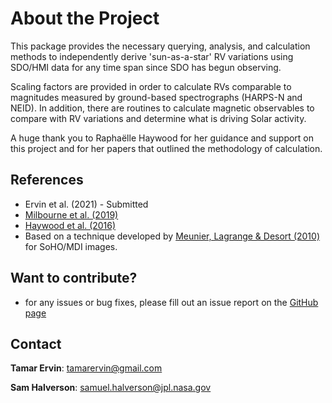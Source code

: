 # About the Project

This package provides the necessary querying, analysis, and calculation
methods to independently derive 'sun-as-a-star' RV variations using SDO/HMI 
data for any time span since SDO has begun observing. 

Scaling factors are provided in order to calculate RVs comparable to magnitudes
measured by ground-based spectrographs (HARPS-N and NEID). In addition, there
are routines to calculate magnetic observables to compare with RV variations and
determine what is driving Solar activity.

A huge thank you to Raphaëlle Haywood for her guidance and support on this
project and for her papers that outlined the methodology of calculation.

## References  

* Ervin et al. (2021) - Submitted  
* [Milbourne et al. (2019)](https://doi.org/10.3847/1538-4357/ab064a)  
* [Haywood et al. (2016)](https://doi.org/10.1093/mnras/stw187)  
* Based on a technique developed by [Meunier, Lagrange & Desort (2010)](https://doi.org/10.1051/0004-6361/200913551) 
  for SoHO/MDI images.  
  
## Want to contribute?  

* for any issues or bug fixes, please fill out an issue report on the [GitHub page](https://github.com/tamarervin/sdo_hmi_rvs/issues)

## Contact

**Tamar Ervin**: <tamarervin@gmail.com>

**Sam Halverson**: <samuel.halverson@jpl.nasa.gov>